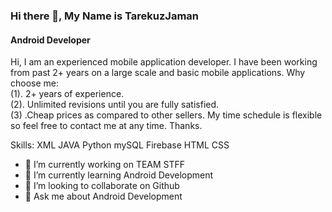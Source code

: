### Hi there 👋, My Name is TarekuzJaman
#### Android Developer


Hi, I am an experienced mobile application developer. I have been working from past 2+ years on a large scale and basic mobile applications. Why choose me: <br/>
(1). 2+ years of experience. <br/>
(2). Unlimited revisions until you are fully satisfied. <br/>
(3) .Cheap prices as compared to other sellers. My time schedule is flexible so feel free to contact me at any time. Thanks.

Skills: XML JAVA Python  mySQL Firebase HTML CSS  

- 🔭 I’m currently working on TEAM STFF 
- 🌱 I’m currently learning Android Development 
- 👯 I’m looking to collaborate on Github 
- 💬 Ask me about Android Development 






